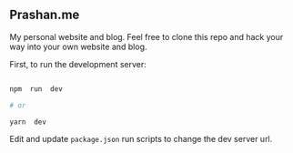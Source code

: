## Prashan.me

My personal website and blog. Feel free to clone this repo and hack your way into your own website and blog.

First, to run the development server:

```bash

npm  run  dev

# or

yarn  dev

```

Edit and update `package.json` run scripts to change the dev server url.
